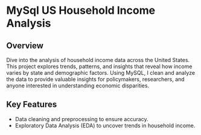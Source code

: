 # MySql US Household Income Analysis

## Overview
Dive into the analysis of household income data across the United States. This project explores trends, patterns, and insights that reveal how income varies by state and demographic factors. Using MySQL, I clean and analyze the data to provide valuable insights for policymakers, researchers, and anyone interested in understanding economic disparities.

## Key Features
- Data cleaning and preprocessing to ensure accuracy.
- Exploratory Data Analysis (EDA) to uncover trends in household income.
